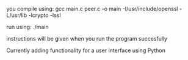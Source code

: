 you compile using: gcc main.c peer.c -o main -I/usr/include/openssl -L/usr/lib -lcrypto -lssl

run using: ./main

instructions will be given when you run the program succesfully

Currently adding functionality for a user interface using Python
